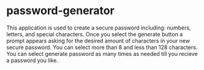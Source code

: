 # password-generator
This application is used to create a secure password including: numbers, letters, and special characters. Once you select the generate button a prompt appears asking for the desired amount of characters in your new secure password. You can select more than 8 and less than 128 characters. You can select generate password as many times as needed till you recieve a password you like. 
